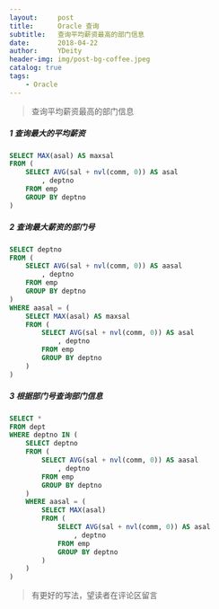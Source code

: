 ```yaml
---
layout:     post
title:      Oracle 查询
subtitle:   查询平均薪资最高的部门信息
date:       2018-04-22
author:     YDeity
header-img: img/post-bg-coffee.jpeg
catalog: true
tags:
    - Oracle
---
```




> 查询平均薪资最高的部门信息



##### 1 查询最大的平均薪资

```sql
SELECT MAX(asal) AS maxsal
FROM (
	SELECT AVG(sal + nvl(comm, 0)) AS asal
		, deptno
	FROM emp
	GROUP BY deptno
)
```



##### 2 查询最大薪资的部门号

```sql
SELECT deptno
FROM (
	SELECT AVG(sal + nvl(comm, 0)) AS aasal
		, deptno
	FROM emp
	GROUP BY deptno
)
WHERE aasal = (
	SELECT MAX(asal) AS maxsal
	FROM (
		SELECT AVG(sal + nvl(comm, 0)) AS asal
			, deptno
		FROM emp
		GROUP BY deptno
	)
)
```



##### 3 根据部门号查询部门信息

```sql
SELECT *
FROM dept
WHERE deptno IN (
	SELECT deptno
	FROM (
		SELECT AVG(sal + nvl(comm, 0)) AS aasal
			, deptno
		FROM emp
		GROUP BY deptno
	)
	WHERE aasal = (
		SELECT MAX(asal)
		FROM (
			SELECT AVG(sal + nvl(comm, 0)) AS asal
				, deptno
			FROM emp
			GROUP BY deptno
		)
	)
)
```



> 有更好的写法，望读者在评论区留言